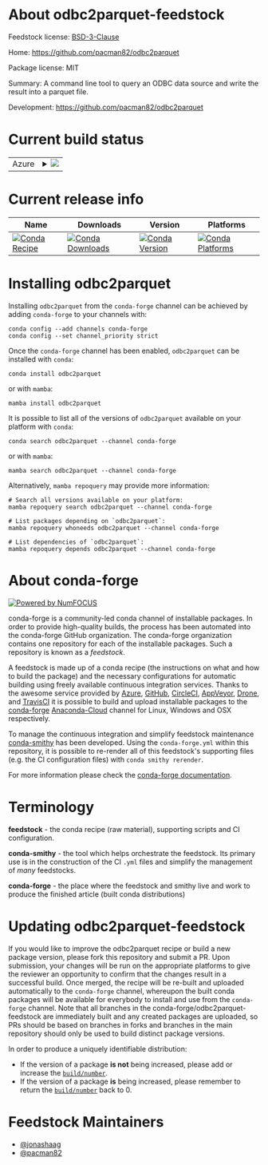 About odbc2parquet-feedstock
============================

Feedstock license: [BSD-3-Clause](https://github.com/conda-forge/odbc2parquet-feedstock/blob/main/LICENSE.txt)

Home: https://github.com/pacman82/odbc2parquet

Package license: MIT

Summary: A command line tool to query an ODBC data source and write the result into a parquet file.

Development: https://github.com/pacman82/odbc2parquet

Current build status
====================


<table>
    
  <tr>
    <td>Azure</td>
    <td>
      <details>
        <summary>
          <a href="https://dev.azure.com/conda-forge/feedstock-builds/_build/latest?definitionId=20346&branchName=main">
            <img src="https://dev.azure.com/conda-forge/feedstock-builds/_apis/build/status/odbc2parquet-feedstock?branchName=main">
          </a>
        </summary>
        <table>
          <thead><tr><th>Variant</th><th>Status</th></tr></thead>
          <tbody><tr>
              <td>linux_64</td>
              <td>
                <a href="https://dev.azure.com/conda-forge/feedstock-builds/_build/latest?definitionId=20346&branchName=main">
                  <img src="https://dev.azure.com/conda-forge/feedstock-builds/_apis/build/status/odbc2parquet-feedstock?branchName=main&jobName=linux&configuration=linux%20linux_64_" alt="variant">
                </a>
              </td>
            </tr><tr>
              <td>osx_64</td>
              <td>
                <a href="https://dev.azure.com/conda-forge/feedstock-builds/_build/latest?definitionId=20346&branchName=main">
                  <img src="https://dev.azure.com/conda-forge/feedstock-builds/_apis/build/status/odbc2parquet-feedstock?branchName=main&jobName=osx&configuration=osx%20osx_64_" alt="variant">
                </a>
              </td>
            </tr><tr>
              <td>win_64</td>
              <td>
                <a href="https://dev.azure.com/conda-forge/feedstock-builds/_build/latest?definitionId=20346&branchName=main">
                  <img src="https://dev.azure.com/conda-forge/feedstock-builds/_apis/build/status/odbc2parquet-feedstock?branchName=main&jobName=win&configuration=win%20win_64_" alt="variant">
                </a>
              </td>
            </tr>
          </tbody>
        </table>
      </details>
    </td>
  </tr>
</table>

Current release info
====================

| Name | Downloads | Version | Platforms |
| --- | --- | --- | --- |
| [![Conda Recipe](https://img.shields.io/badge/recipe-odbc2parquet-green.svg)](https://anaconda.org/conda-forge/odbc2parquet) | [![Conda Downloads](https://img.shields.io/conda/dn/conda-forge/odbc2parquet.svg)](https://anaconda.org/conda-forge/odbc2parquet) | [![Conda Version](https://img.shields.io/conda/vn/conda-forge/odbc2parquet.svg)](https://anaconda.org/conda-forge/odbc2parquet) | [![Conda Platforms](https://img.shields.io/conda/pn/conda-forge/odbc2parquet.svg)](https://anaconda.org/conda-forge/odbc2parquet) |

Installing odbc2parquet
=======================

Installing `odbc2parquet` from the `conda-forge` channel can be achieved by adding `conda-forge` to your channels with:

```
conda config --add channels conda-forge
conda config --set channel_priority strict
```

Once the `conda-forge` channel has been enabled, `odbc2parquet` can be installed with `conda`:

```
conda install odbc2parquet
```

or with `mamba`:

```
mamba install odbc2parquet
```

It is possible to list all of the versions of `odbc2parquet` available on your platform with `conda`:

```
conda search odbc2parquet --channel conda-forge
```

or with `mamba`:

```
mamba search odbc2parquet --channel conda-forge
```

Alternatively, `mamba repoquery` may provide more information:

```
# Search all versions available on your platform:
mamba repoquery search odbc2parquet --channel conda-forge

# List packages depending on `odbc2parquet`:
mamba repoquery whoneeds odbc2parquet --channel conda-forge

# List dependencies of `odbc2parquet`:
mamba repoquery depends odbc2parquet --channel conda-forge
```


About conda-forge
=================

[![Powered by
NumFOCUS](https://img.shields.io/badge/powered%20by-NumFOCUS-orange.svg?style=flat&colorA=E1523D&colorB=007D8A)](https://numfocus.org)

conda-forge is a community-led conda channel of installable packages.
In order to provide high-quality builds, the process has been automated into the
conda-forge GitHub organization. The conda-forge organization contains one repository
for each of the installable packages. Such a repository is known as a *feedstock*.

A feedstock is made up of a conda recipe (the instructions on what and how to build
the package) and the necessary configurations for automatic building using freely
available continuous integration services. Thanks to the awesome service provided by
[Azure](https://azure.microsoft.com/en-us/services/devops/), [GitHub](https://github.com/),
[CircleCI](https://circleci.com/), [AppVeyor](https://www.appveyor.com/),
[Drone](https://cloud.drone.io/welcome), and [TravisCI](https://travis-ci.com/)
it is possible to build and upload installable packages to the
[conda-forge](https://anaconda.org/conda-forge) [Anaconda-Cloud](https://anaconda.org/)
channel for Linux, Windows and OSX respectively.

To manage the continuous integration and simplify feedstock maintenance
[conda-smithy](https://github.com/conda-forge/conda-smithy) has been developed.
Using the ``conda-forge.yml`` within this repository, it is possible to re-render all of
this feedstock's supporting files (e.g. the CI configuration files) with ``conda smithy rerender``.

For more information please check the [conda-forge documentation](https://conda-forge.org/docs/).

Terminology
===========

**feedstock** - the conda recipe (raw material), supporting scripts and CI configuration.

**conda-smithy** - the tool which helps orchestrate the feedstock.
                   Its primary use is in the construction of the CI ``.yml`` files
                   and simplify the management of *many* feedstocks.

**conda-forge** - the place where the feedstock and smithy live and work to
                  produce the finished article (built conda distributions)


Updating odbc2parquet-feedstock
===============================

If you would like to improve the odbc2parquet recipe or build a new
package version, please fork this repository and submit a PR. Upon submission,
your changes will be run on the appropriate platforms to give the reviewer an
opportunity to confirm that the changes result in a successful build. Once
merged, the recipe will be re-built and uploaded automatically to the
`conda-forge` channel, whereupon the built conda packages will be available for
everybody to install and use from the `conda-forge` channel.
Note that all branches in the conda-forge/odbc2parquet-feedstock are
immediately built and any created packages are uploaded, so PRs should be based
on branches in forks and branches in the main repository should only be used to
build distinct package versions.

In order to produce a uniquely identifiable distribution:
 * If the version of a package **is not** being increased, please add or increase
   the [``build/number``](https://docs.conda.io/projects/conda-build/en/latest/resources/define-metadata.html#build-number-and-string).
 * If the version of a package **is** being increased, please remember to return
   the [``build/number``](https://docs.conda.io/projects/conda-build/en/latest/resources/define-metadata.html#build-number-and-string)
   back to 0.

Feedstock Maintainers
=====================

* [@jonashaag](https://github.com/jonashaag/)
* [@pacman82](https://github.com/pacman82/)

